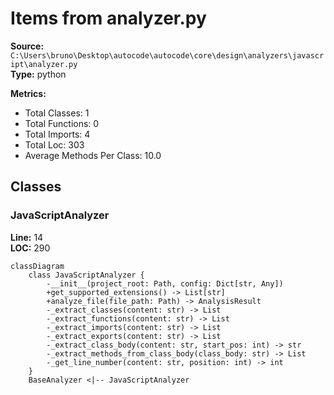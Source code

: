 # Items from analyzer.py

**Source:** `C:\Users\bruno\Desktop\autocode\autocode\core\design\analyzers\javascript\analyzer.py`  
**Type:** python

**Metrics:**
- Total Classes: 1
- Total Functions: 0
- Total Imports: 4
- Total Loc: 303
- Average Methods Per Class: 10.0

## Classes

### JavaScriptAnalyzer

**Line:** 14  
**LOC:** 290  

```mermaid
classDiagram
    class JavaScriptAnalyzer {
        -__init__(project_root: Path, config: Dict[str, Any])
        +get_supported_extensions() -> List[str]
        +analyze_file(file_path: Path) -> AnalysisResult
        -_extract_classes(content: str) -> List
        -_extract_functions(content: str) -> List
        -_extract_imports(content: str) -> List
        -_extract_exports(content: str) -> List
        -_extract_class_body(content: str, start_pos: int) -> str
        -_extract_methods_from_class_body(class_body: str) -> List
        -_get_line_number(content: str, position: int) -> int
    }
    BaseAnalyzer <|-- JavaScriptAnalyzer

```

